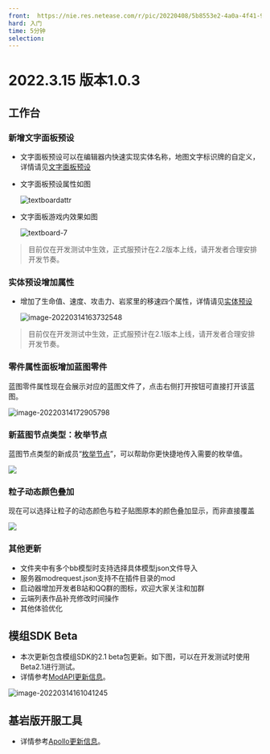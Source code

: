 ```yaml
---
front: 	https://nie.res.netease.com/r/pic/20220408/5b8553e2-4a0a-4f41-9a47-c50be1bbd197.png
hard: 入门
time: 5分钟
selection:
---
```


# 2022.3.15 版本1.0.3

## 工作台

### 新增文字面板预设

- 文字面板预设可以在编辑器内快速实现实体名称，地图文字标识牌的自定义，详情请见[文字面板预设](../../20-玩法开发/14-预设玩法编程/0-理解预设系统/10-预设/6-文字面板预设.md)

- 文字面板预设属性如图

  ![textboardattr](./images/textboardattr.png)

- 文字面板游戏内效果如图

  ![textboard-7](./images/textboard-7.png)

> 目前仅在开发测试中生效，正式服预计在2.2版本上线，请开发者合理安排开发节奏。

### 实体预设增加属性

- 增加了生命值、速度、攻击力、岩浆里的移速四个属性，详情请见[实体预设](../../20-玩法开发/14-预设玩法编程/0-理解预设系统/10-预设/1-实体预设.md)

  ![image-20220314163732548](./images/image-20220314163732548.png)

> 目前仅在开发测试中生效，正式服预计在2.1版本上线，请开发者合理安排开发节奏。

### 零件属性面板增加蓝图零件

蓝图零件属性现在会展示对应的蓝图文件了，点击右侧打开按钮可直接打开该蓝图。

![image-20220314172905798](./images/image-20220314172905798.png)

### 新蓝图节点类型：枚举节点

蓝图节点类型的新成员“[枚举节点](../../20-玩法开发/12-可视化编程/10-新版逻辑编辑器使用说明/72-常用节点.md#枚举节点)”，可以帮助你更快捷地传入需要的枚举值。

![](./images/13.gif)

### 粒子动态颜色叠加

现在可以选择让粒子的动态颜色与粒子贴图原本的颜色叠加显示，而非直接覆盖

![](./images/14.gif)

### 其他更新

- 文件夹中有多个bb模型时支持选择具体模型json文件导入
- 服务器modrequest.json支持不在插件目录的mod
- 启动器增加开发者B站和QQ群的图标，欢迎大家关注和加群
- 云端列表作品补充修改时间操作
- 其他体验优化

## 模组SDK Beta

- 本次更新包含模组SDK的2.1 beta包更新。如下图，可以在开发测试时使用Beta2.1进行测试。
- 详情参考<a href="../../../mcdocs/1-ModAPI/更新信息/2.1.html" rel="noopenner">ModAPI更新信息</a>。

![image-20220314161041245](./images/image-20220314161041245.png)

## 基岩版开服工具

- 详情参考<a href="../../../mcdocs/2-Apollo/0-Apollo更新信息.html" rel="noopenner">Apollo更新信息</a>。

